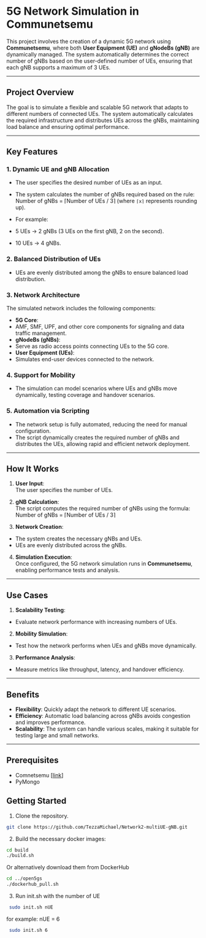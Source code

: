 # 5G Network Simulation in Communetsemu  

This project involves the creation of a dynamic 5G network using **Communetsemu**, where both **User Equipment (UE)** and **gNodeBs (gNB)** are dynamically managed. The system automatically determines the correct number of gNBs based on the user-defined number of UEs, ensuring that each gNB supports a maximum of 3 UEs.  

---

## **Project Overview**  

The goal is to simulate a flexible and scalable 5G network that adapts to different numbers of connected UEs. The system automatically calculates the required infrastructure and distributes UEs across the gNBs, maintaining load balance and ensuring optimal performance.  

---

## **Key Features**  

### 1. **Dynamic UE and gNB Allocation**  
- The user specifies the desired number of UEs as an input.  
- The system calculates the number of gNBs required based on the rule: Number of gNBs = ⌈Number of UEs / 3⌉
(where `⌈x⌉` represents rounding up).  

- For example:
- 5 UEs → 2 gNBs (3 UEs on the first gNB, 2 on the second).  
- 10 UEs → 4 gNBs.  

### 2. **Balanced Distribution of UEs**  
- UEs are evenly distributed among the gNBs to ensure balanced load distribution.  

### 3. **Network Architecture**  
The simulated network includes the following components:  
- **5G Core**:  
- AMF, SMF, UPF, and other core components for signaling and data traffic management.  
- **gNodeBs (gNBs)**:  
- Serve as radio access points connecting UEs to the 5G core.  
- **User Equipment (UEs)**:  
- Simulates end-user devices connected to the network.  

### 4. **Support for Mobility**  
- The simulation can model scenarios where UEs and gNBs move dynamically, testing coverage and handover scenarios.  

### 5. **Automation via Scripting**  
- The network setup is fully automated, reducing the need for manual configuration.  
- The script dynamically creates the required number of gNBs and distributes the UEs, allowing rapid and efficient network deployment.  

---

## **How It Works**  

1. **User Input**:  
 The user specifies the number of UEs.  

2. **gNB Calculation**:  
 The script computes the required number of gNBs using the formula: Number of gNBs = ⌈Number of UEs / 3⌉


3. **Network Creation**:  
- The system creates the necessary gNBs and UEs.  
- UEs are evenly distributed across the gNBs.  

4. **Simulation Execution**:  
Once configured, the 5G network simulation runs in **Communetsemu**, enabling performance tests and analysis.  

---

## **Use Cases**  

1. **Scalability Testing**:  
- Evaluate network performance with increasing numbers of UEs.  

2. **Mobility Simulation**:  
- Test how the network performs when UEs and gNBs move dynamically.  

3. **Performance Analysis**:  
- Measure metrics like throughput, latency, and handover efficiency.  

---

## **Benefits**  

- **Flexibility**: Quickly adapt the network to different UE scenarios.  
- **Efficiency**: Automatic load balancing across gNBs avoids congestion and improves performance.  
- **Scalability**: The system can handle various scales, making it suitable for testing large and small networks.  

---
## Prerequisites

- Comnetsemu [[link](https://git.comnets.net/public-repo/comnetsemu)]
- PyMongo

## **Getting Started**  

1. Clone the repository.  
```bash
git clone https://github.com/TezzaMichael/Network2-multiUE-gNB.git
```

2. Build the necessary docker images:

```bash
cd build
./build.sh
```

Or alternatively download them from DockerHub

```bash
cd ../open5gs
./dockerhub_pull.sh
```

3. Run init.sh with the number of UE
```bash
 sudo init.sh nUE
```
for example: nUE = 6
```bash
 sudo init.sh 6
```

